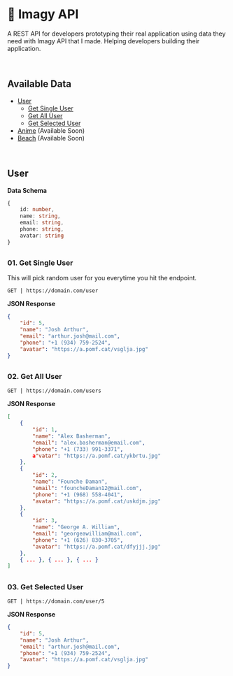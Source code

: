 <a id="home"></a>
# 🧩 Imagy API
A REST API for developers prototyping their real application using data they need with Imagy API that I made. Helping developers building their application.

<br/>

<a id="available-data"></a>
## Available Data
- [User](#user)
    - [Get Single User](#get-single-user)
    - [Get All User](#get-all-user)
    - [Get Selected User](#get-selected-user)
- [Anime](#anime) (Available Soon)
- [Beach](#beach) (Available Soon)

<br/>

<a id="installation-and-update"></a>
## User

**Data Schema**

```typescript
{
    id: number,
    name: string,
    email: string,
    phone: string,
    avatar: string
}
```

## 

<a id="get-single-user"></a>
### 01. Get Single User

This will pick random user for you everytime you hit the endpoint.

```
GET | https://domain.com/user
```

**JSON Response**
```json
{
    "id": 5,
    "name": "Josh Arthur",
    "email": "arthur.josh@mail.com",
    "phone": "+1 (934) 759-2524",
    "avatar": "https://a.pomf.cat/vsglja.jpg"
}
```

## 

<a id="get-all-user"></a>
### 02. Get All User

```
GET | https://domain.com/users
```

**JSON Response**

```json
[
    {   
        "id": 1,
        "name": "Alex Basherman",
        "email": "alex.basherman@email.com",
        "phone": "+1 (733) 991-3371",
        a"vatar": "https://a.pomf.cat/ykbrtu.jpg"
    },
    {
        "id": 2,
        "name": "Founche Daman",
        "email": "founcheDaman12@mail.com",
        "phone": "+1 (968) 558-4041",
        "avatar": "https://a.pomf.cat/uskdjm.jpg"
    },
    {
        "id": 3,
        "name": "George A. William",
        "email": "georgeawilliam@mail.com",
        "phone": "+1 (626) 830-3705",
        "avatar": "https://a.pomf.cat/dfyjjj.jpg"
    },
    { ... }, { ... }, { ... }
]
```

## 

<a id="get-selected-user"></a>
### 03. Get Selected User

```
GET | https://domain.com/user/5
```

**JSON Response**

```JSON
{
    "id": 5,
    "name": "Josh Arthur",
    "email": "arthur.josh@mail.com",
    "phone": "+1 (934) 759-2524",
    "avatar": "https://a.pomf.cat/vsglja.jpg"
}
```
<br/>
